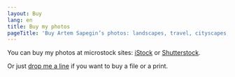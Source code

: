 ```yaml
---
layout: Buy
lang: en
title: Buy my photos
pageTitle: 'Buy Artem Sapegin’s photos: landscapes, travel, cityscapes, nature, dogs'
---
```


You can buy my photos at microstock sites: [iStock](http://bit.ly/istock-sapegin "My iStock portfolio") or [Shutterstock](http://www.shutterstock.com/g/hamstersphoto?rid=208096 "My Shutterstock portfolio").

Or just [drop me a line](/about) if you want to buy a file or a print.
